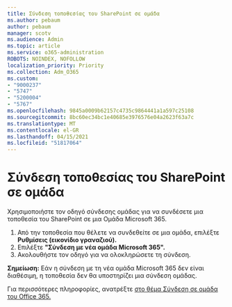 ```yaml
---
title: Σύνδεση τοποθεσίας του SharePoint σε ομάδα
ms.author: pebaum
author: pebaum
manager: scotv
ms.audience: Admin
ms.topic: article
ms.service: o365-administration
ROBOTS: NOINDEX, NOFOLLOW
localization_priority: Priority
ms.collection: Adm_O365
ms.custom:
- "9000237"
- "5747"
- "5200004"
- "5767"
ms.openlocfilehash: 9845a0009b62157c4735c9864441a1a597c25108
ms.sourcegitcommit: 8bc60ec34bc1e40685e3976576e04a2623f63a7c
ms.translationtype: MT
ms.contentlocale: el-GR
ms.lasthandoff: 04/15/2021
ms.locfileid: "51817064"
---
```

# <a name="connect-a-sharepoint-site-to-a-group"></a>Σύνδεση τοποθεσίας του SharePoint σε ομάδα

Χρησιμοποιήστε τον οδηγό σύνδεσης ομάδας για να συνδέσετε μια τοποθεσία του SharePoint σε μια Ομάδα Microsoft 365.

1. Από την τοποθεσία που θέλετε να συνδεθείτε σε μια ομάδα, επιλέξτε **Ρυθμίσεις (εικονίδιο γραναζιού).**
2. Επιλέξτε **"Σύνδεση με νέα ομάδα Microsoft 365".**
3. Ακολουθήστε τον οδηγό για να ολοκληρώσετε τη σύνδεση.

**Σημείωση:**  Εάν η σύνδεση με τη νέα ομάδα Microsoft 365 δεν είναι διαθέσιμη, η τοποθεσία δεν θα υποστηρίζει μια σύνδεση ομάδας.

Για περισσότερες πληροφορίες, ανατρέξτε [στο θέμα Σύνδεση σε ομάδα του Office 365.](https://docs.microsoft.com/sharepoint/dev/transform/modernize-connect-to-office365-group)